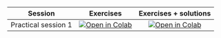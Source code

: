 
| Session  | Exercises         | Exercises + solutions    |
|:----------:|:-------------:|:-------------:|
| Practical session 1 | [![Open in Colab](https://colab.research.google.com/assets/colab-badge.svg)](https://github.com/mpvanderschelling/test_nbgrader/blob/master/release/ps1/problem1.ipynb) | [![Open in Colab](https://colab.research.google.com/assets/colab-badge.svg)](https://colab.research.google.com/github/mpvanderschelling/F3DASM_practical/blob/main/session1/practical_session_solutions.ipynb) |
